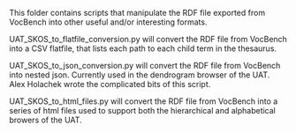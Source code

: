 This folder contains scripts that manipulate the RDF file exported from VocBench into other useful and/or interesting formats.

UAT_SKOS_to_flatfile_conversion.py will convert the RDF file from VocBench into a CSV flatfile, that lists each path to each child term in the thesaurus.

UAT_SKOS_to_json_conversion.py will convert the RDF file from VocBench into nested json.  Currently used in the dendrogram browser of the UAT.  Alex Holachek wrote the complicated bits of this script.

UAT_SKOS_to_html_files.py will convert the RDF file from VocBench into a series of html files used to support both the hierarchical and alphabetical browers of the UAT.
